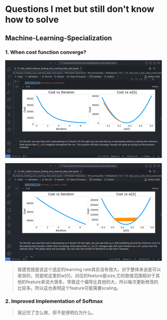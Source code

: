 # Questions I met but still don't know how to solve

## Machine-Learning-Specialization

### 1. When cost function converge?

![Screenshot 2023-12-04 at 15.49.40](assets/Screenshot%202023-12-04%20at%2015.49.40.png)

![Screenshot 2023-12-04 at 15.49.34](assets/Screenshot%202023-12-04%20at%2015.49.34.png)

> 我感觉就是说这个选定的learning rate其实没有很大，对于整体来说是可以收敛的，但是呢这里的w[0]，对应的feature是size,它的取值范围相对于其他的feature来说大很多，导致这个偏导比其他的大，所以每次更新修改的比较多。所以这也表明这个feature可能需要scaling。

### 2. Improved Implementation of Softmax

> 我记住了怎么做，但不是很明白为什么。